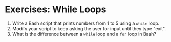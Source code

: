 # Exercises: While Loops

1. Write a Bash script that prints numbers from 1 to 5 using a `while` loop.
2. Modify your script to keep asking the user for input until they type "exit".
3. What is the difference between a `while` loop and a `for` loop in Bash?
